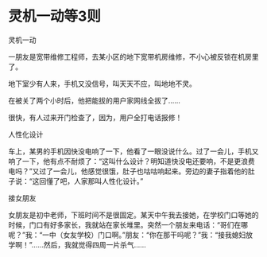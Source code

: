 # 灵机一动等3则

灵机一动

一朋友是宽带维修工程师，去某小区的地下宽带机房维修，不小心被反锁在机房里了。

地下室少有人来，手机又没信号，叫天天不应，叫地地不灵。

在被关了两个小时后，他把能拔的用户家网线全拔了……

很快，有人过来开门检查了，因为，用户全打电话报修！

人性化设计

车上，某男的手机因快没电响了一下，他看了一眼没说什么。过了一会儿，手机又响了一下，他有点不耐烦了：“这叫什么设计？明知道快没电还要响，不是更浪费电吗？”又过了一会儿，他感觉很饿，肚子也咕咕响起来。旁边的妻子指着他的肚子说：“这回懂了吧，人家那叫人性化设计。”

接女朋友

女朋友是初中老师，下班时间不是很固定。某天中午我去接她，在学校门口等她的时候，门口有好多家长，我就站在家长堆里。突然一个朋友来电话：“哥们在哪呢？”我：“一中（女友学校）门口啊。”朋友：“你在那干吗呢？”我：“接我媳妇放学啊！”……然后，我就觉得四周一片杀气……